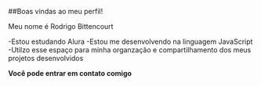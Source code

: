 ##Boas vindas ao meu perfil!

Meu nome é Rodrigo Bittencourt

-Estou estudando Alura
-Estou me desenvolvendo na linguagem JavaScript
-Utilzo esse espaço para minha organzação e compartilhamento dos meus projetos desenvolvidos

**Você pode entrar em contato comigo**





